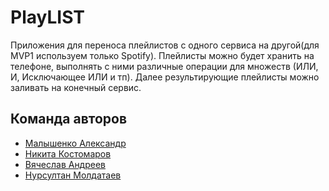# PlayLIST

Приложения для переноса плейлистов с одного сервиса на другой(для MVP1 используем только Spotify). Плейлисты можно будет хранить на телефоне, выполнять с ними различные операции для множеств (ИЛИ, И, Исключающее ИЛИ и тп). Далее результирующие плейлисты можно заливать на конечный сервис.

## Команда авторов

- [Малышенко Александр](https://github.com/washinson)
- [Никита Костомаров](https://github.com/CustomNick)
- [Вячеслав Андреев](https://github.com/VyachAndreev)
- [Нурсултан Молдатаев](https://github.com/phiest34)
